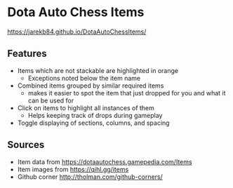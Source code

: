 # Dota Auto Chess Items

https://jarekb84.github.io/DotaAutoChessItems/

## Features

- Items which are not stackable are highlighted in orange
  - Exceptions noted below the item name
- Combined items grouped by similar required items  
  - makes it easier to spot the item that just dropped for you and what it can be used for
- Click on items to highlight all instances of them
  - Helps keeping track of drops during gameplay
- Toggle displaying of sections, columns, and spacing  

## Sources

- Item data from https://dotaautochess.gamepedia.com/Items
- Item images from https://qihl.gg/items
- Github corner http://tholman.com/github-corners/